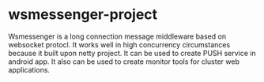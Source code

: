 # wsmessenger-project
Wsmessenger is a long connection message middleware based on websocket protocl. It works well in high concurrency  circumstances because it built upon netty project. It can be used to create PUSH service in android app. It also can be used to create monitor tools for cluster web applications.
